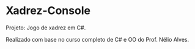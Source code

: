 # Xadrez-Console

Projeto: Jogo de xadrez em C#.

Realizado com base no curso completo de C# e OO do Prof. Nélio Alves.
